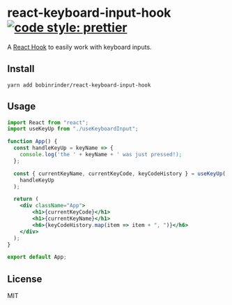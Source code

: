 # react-keyboard-input-hook [![code style: prettier](https://img.shields.io/badge/code_style-prettier-ff69b4.svg?style=flat-square)](https://github.com/prettier/prettier)
A [React Hook](https://reactjs.org/docs/hooks-intro.html) to easily work with keyboard inputs.

## Install

`yarn add bobinrinder/react-keyboard-input-hook`

## Usage

```jsx
import React from "react";
import useKeyUp from "./useKeyboardInput";

function App() {
  const handleKeyUp = keyName => {
    console.log('the ' + keyName + ' was just pressed!);
  };

  const { currentKeyName, currentKeyCode, keyCodeHistory } = useKeyUp(
    handleKeyUp
  );

  return (
    <div className="App">
        <h1>{currentKeyCode}</h1>
        <h1>{currentKeyName}</h1>
        <h6>{keyCodeHistory.map(item => item + ", ")}</h6>
    </div>
  );
}

export default App;
```

## License
MIT
